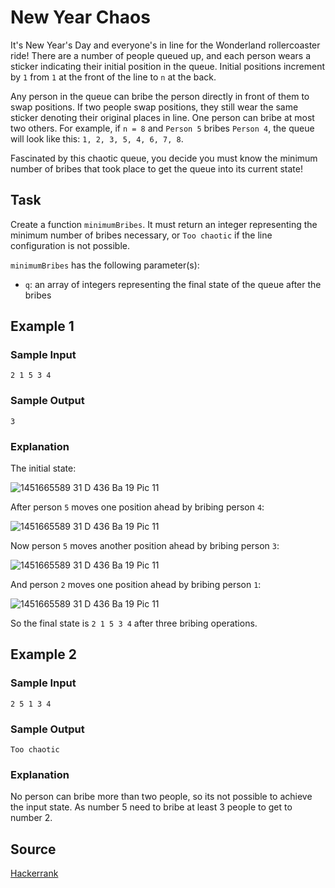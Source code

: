 <!-- TITLE: New Year Chaos -->
<!-- SUBTITLE: A quick summary of New Year Chaos -->

# New Year Chaos

It's New Year's Day and everyone's in line for the Wonderland rollercoaster ride! There are a number of people queued up, and each person wears a sticker indicating their initial position in the queue. Initial positions increment by `1` from `1` at the front of the line to `n` at the back.

Any person in the queue can bribe the person directly in front of them to swap positions. If two people swap positions, they still wear the same sticker denoting their original places in line. One person can bribe at most two others. For example, if `n = 8` and `Person 5` bribes `Person 4`, the queue will look like this: `1, 2, 3, 5, 4, 6, 7, 8`.

Fascinated by this chaotic queue, you decide you must know the minimum number of bribes that took place to get the queue into its current state!

## Task

Create a function `minimumBribes`. It must return an integer representing the minimum number of bribes necessary, or `Too chaotic` if the line configuration is not possible.

`minimumBribes` has the following parameter(s):
* `q`: an array of integers representing the final state of the queue after the bribes

## Example 1

### Sample Input

```
2 1 5 3 4
```

### Sample Output

```
3
```

### Explanation

The initial state:

![1451665589 31 D 436 Ba 19 Pic 11](https://s3.amazonaws.com/hr-challenge-images/494/1451665589-31d436ba19-pic11.png)

After person `5` moves one position ahead by bribing person `4`:

![1451665589 31 D 436 Ba 19 Pic 11](https://s3.amazonaws.com/hr-challenge-images/494/1451665679-6504422ed9-pic2.png)

Now person `5`  moves another position ahead by bribing person `3`:

![1451665589 31 D 436 Ba 19 Pic 11](https://s3.amazonaws.com/hr-challenge-images/494/1451665818-27bd62bb0d-pic3.png)

And person `2` moves one position ahead by bribing person `1`:

![1451665589 31 D 436 Ba 19 Pic 11](https://s3.amazonaws.com/hr-challenge-images/494/1451666025-02a2395a00-pic5.png)

So the final state is `2 1 5 3 4` after three bribing operations.

## Example 2

### Sample Input

```
2 5 1 3 4
```

### Sample Output

```
Too chaotic
```

### Explanation

No person can bribe more than two people, so its not possible to achieve the input state. As number 5 need to bribe at least 3 people to get to number 2.

## Source

[Hackerrank](https://www.hackerrank.com/challenges/new-year-chaos)